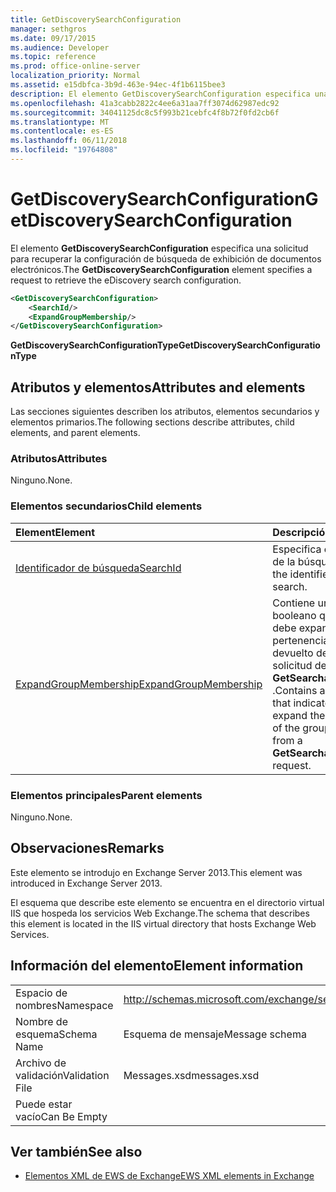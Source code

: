 ```yaml
---
title: GetDiscoverySearchConfiguration
manager: sethgros
ms.date: 09/17/2015
ms.audience: Developer
ms.topic: reference
ms.prod: office-online-server
localization_priority: Normal
ms.assetid: e15dbfca-3b9d-463e-94ec-4f1b6115bee3
description: El elemento GetDiscoverySearchConfiguration especifica una solicitud para recuperar la configuración de búsqueda de exhibición de documentos electrónicos.
ms.openlocfilehash: 41a3cabb2822c4ee6a31aa7ff3074d62987edc92
ms.sourcegitcommit: 34041125dc8c5f993b21cebfc4f8b72f0fd2cb6f
ms.translationtype: MT
ms.contentlocale: es-ES
ms.lasthandoff: 06/11/2018
ms.locfileid: "19764808"
---
```

# <a name="getdiscoverysearchconfiguration"></a><span data-ttu-id="44ffe-103">GetDiscoverySearchConfiguration</span><span class="sxs-lookup"><span data-stu-id="44ffe-103">GetDiscoverySearchConfiguration</span></span>

<span data-ttu-id="44ffe-104">El elemento **GetDiscoverySearchConfiguration** especifica una solicitud para recuperar la configuración de búsqueda de exhibición de documentos electrónicos.</span><span class="sxs-lookup"><span data-stu-id="44ffe-104">The **GetDiscoverySearchConfiguration** element specifies a request to retrieve the eDiscovery search configuration.</span></span> 
  
```XML
<GetDiscoverySearchConfiguration>
    <SearchId/>
    <ExpandGroupMembership/>
</GetDiscoverySearchConfiguration>
```

 <span data-ttu-id="44ffe-105">**GetDiscoverySearchConfigurationType**</span><span class="sxs-lookup"><span data-stu-id="44ffe-105">**GetDiscoverySearchConfigurationType**</span></span>
## <a name="attributes-and-elements"></a><span data-ttu-id="44ffe-106">Atributos y elementos</span><span class="sxs-lookup"><span data-stu-id="44ffe-106">Attributes and elements</span></span>

<span data-ttu-id="44ffe-107">Las secciones siguientes describen los atributos, elementos secundarios y elementos primarios.</span><span class="sxs-lookup"><span data-stu-id="44ffe-107">The following sections describe attributes, child elements, and parent elements.</span></span>
  
### <a name="attributes"></a><span data-ttu-id="44ffe-108">Atributos</span><span class="sxs-lookup"><span data-stu-id="44ffe-108">Attributes</span></span>

<span data-ttu-id="44ffe-109">Ninguno.</span><span class="sxs-lookup"><span data-stu-id="44ffe-109">None.</span></span>
  
### <a name="child-elements"></a><span data-ttu-id="44ffe-110">Elementos secundarios</span><span class="sxs-lookup"><span data-stu-id="44ffe-110">Child elements</span></span>

|<span data-ttu-id="44ffe-111">**Element**</span><span class="sxs-lookup"><span data-stu-id="44ffe-111">**Element**</span></span>|<span data-ttu-id="44ffe-112">**Descripción**</span><span class="sxs-lookup"><span data-stu-id="44ffe-112">**Description**</span></span>|
|:-----|:-----|
|[<span data-ttu-id="44ffe-113">Identificador de búsqueda</span><span class="sxs-lookup"><span data-stu-id="44ffe-113">SearchId</span></span>](searchid.md) <br/> |<span data-ttu-id="44ffe-114">Especifica el identificador de la búsqueda.</span><span class="sxs-lookup"><span data-stu-id="44ffe-114">Specifies the identifier of the search.</span></span>  <br/> |
|[<span data-ttu-id="44ffe-115">ExpandGroupMembership</span><span class="sxs-lookup"><span data-stu-id="44ffe-115">ExpandGroupMembership</span></span>](expandgroupmembership.md) <br/> |<span data-ttu-id="44ffe-116">Contiene un valor booleano que indica si se debe expandir la pertenencia del grupo devuelto desde una solicitud de **GetSearchableMailboxes** .</span><span class="sxs-lookup"><span data-stu-id="44ffe-116">Contains a Boolean value that indicates whether to expand the membership of the group returned from a **GetSearchableMailboxes** request.</span></span>  <br/> |
   
### <a name="parent-elements"></a><span data-ttu-id="44ffe-117">Elementos principales</span><span class="sxs-lookup"><span data-stu-id="44ffe-117">Parent elements</span></span>

<span data-ttu-id="44ffe-118">Ninguno.</span><span class="sxs-lookup"><span data-stu-id="44ffe-118">None.</span></span>
  
## <a name="remarks"></a><span data-ttu-id="44ffe-119">Observaciones</span><span class="sxs-lookup"><span data-stu-id="44ffe-119">Remarks</span></span>

<span data-ttu-id="44ffe-120">Este elemento se introdujo en Exchange Server 2013.</span><span class="sxs-lookup"><span data-stu-id="44ffe-120">This element was introduced in Exchange Server 2013.</span></span>
  
<span data-ttu-id="44ffe-121">El esquema que describe este elemento se encuentra en el directorio virtual IIS que hospeda los servicios Web Exchange.</span><span class="sxs-lookup"><span data-stu-id="44ffe-121">The schema that describes this element is located in the IIS virtual directory that hosts Exchange Web Services.</span></span>
  
## <a name="element-information"></a><span data-ttu-id="44ffe-122">Información del elemento</span><span class="sxs-lookup"><span data-stu-id="44ffe-122">Element information</span></span>

|||
|:-----|:-----|
|<span data-ttu-id="44ffe-123">Espacio de nombres</span><span class="sxs-lookup"><span data-stu-id="44ffe-123">Namespace</span></span>  <br/> |http://schemas.microsoft.com/exchange/services/2006/messages  <br/> |
|<span data-ttu-id="44ffe-124">Nombre de esquema</span><span class="sxs-lookup"><span data-stu-id="44ffe-124">Schema Name</span></span>  <br/> |<span data-ttu-id="44ffe-125">Esquema de mensaje</span><span class="sxs-lookup"><span data-stu-id="44ffe-125">Message schema</span></span>  <br/> |
|<span data-ttu-id="44ffe-126">Archivo de validación</span><span class="sxs-lookup"><span data-stu-id="44ffe-126">Validation File</span></span>  <br/> |<span data-ttu-id="44ffe-127">Messages.xsd</span><span class="sxs-lookup"><span data-stu-id="44ffe-127">messages.xsd</span></span>  <br/> |
|<span data-ttu-id="44ffe-128">Puede estar vacío</span><span class="sxs-lookup"><span data-stu-id="44ffe-128">Can Be Empty</span></span>  <br/> ||
   
## <a name="see-also"></a><span data-ttu-id="44ffe-129">Ver también</span><span class="sxs-lookup"><span data-stu-id="44ffe-129">See also</span></span>



- [<span data-ttu-id="44ffe-130">Elementos XML de EWS de Exchange</span><span class="sxs-lookup"><span data-stu-id="44ffe-130">EWS XML elements in Exchange</span></span>](ews-xml-elements-in-exchange.md)

